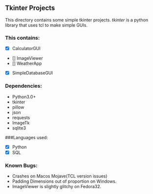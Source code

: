 ## Tkinter Projects

This directory contains some simple tkinter projects.
_tkinter_ is a python library that uses tcl to make simple GUIs.

### This contains:
- [x] CalculatorGUI
- [] ImageViewer
- [] WeatherApp
- [x] SimpleDatabaseGUI

### Dependencies:
- Python3.0+
- tkinter
- pillow
- json
- requests
- ImageTk
- sqlite3

###Languages used:
- [x] Python
- [x] SQL

### Known Bugs:
- Crashes on Macos Mojave(TCL version issues)
- Padding Dimensions out of proportion on Windows.
- ImageViewer is slightly glitchy on Fedora32.
